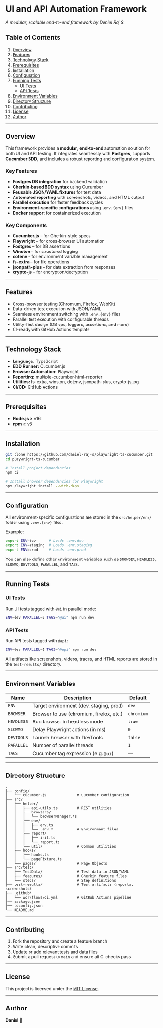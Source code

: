 
# UI and API Automation Framework
*A modular, scalable end-to-end framework by Daniel Raj S.*

## Table of Contents
1. [Overview](#overview)
2. [Features](#features)
3. [Technology Stack](#technology-stack)
4. [Prerequisites](#prerequisites)
5. [Installation](#installation)
6. [Configuration](#configuration)
7. [Running Tests](#running-tests)
	- [UI Tests](#ui-tests)
	- [API Tests](#api-tests)
8. [Environment Variables](#environment-variables)
9. [Directory Structure](#directory-structure)
10. [Contributing](#contributing)
11. [License](#license)
12. [Author](#author)

---

## Overview

This framework provides a **modular**, **end-to-end** automation solution for both UI and API testing. It integrates seamlessly with **Postgres**, supports **Cucumber BDD**, and includes a robust reporting and configuration system.

### Key Features
- **Postgres DB integration** for backend validation
- **Gherkin-based BDD syntax** using Cucumber
- **Reusable JSON/YAML fixtures** for test data
- **Automated reporting** with screenshots, videos, and HTML output
- **Parallel execution** for faster feedback cycles
- **Environment-specific configurations** using `.env.{env}` files
- **Docker support** for containerized execution

### Key Components
- **Cucumber.js** – for Gherkin-style specs
- **Playwright** – for cross-browser UI automation
- **Postgres** – for DB assertions
- **Winston** – for structured logging
- **dotenv** – for environment variable management
- **fs-extra** – for file operations
- **jsonpath-plus** – for data extraction from responses
- **crypto-js** – for encryption/decryption

---

## Features

- Cross-browser testing (Chromium, Firefox, WebKit)
- Data-driven test execution with JSON/YAML
- Seamless environment switching with `.env.{env}` files
- Parallel test execution with configurable threads
- Utility-first design (DB ops, loggers, assertions, and more)
- CI-ready with GitHub Actions template

---

## Technology Stack

- **Language:** TypeScript
- **BDD Runner:** Cucumber.js
- **Browser Automation:** Playwright
- **Reporting:** multiple-cucumber-html-reporter
- **Utilities:** fs-extra, winston, dotenv, jsonpath-plus, crypto-js, pg
- **CI/CD:** GitHub Actions

---

## Prerequisites

- **Node.js** ≥ v16
- **npm** ≥ v8

---

## Installation

```bash
git clone https://github.com/daniel-raj-s/playwright-ts-cucumber.git
cd playwright-ts-cucumber

# Install project dependencies
npm ci

# Install browser dependencies for Playwright
npx playwright install --with-deps
```

---

## Configuration

All environment-specific configurations are stored in the `src/helper/env/` folder using `.env.{env}` files.

Example:

```bash
export ENV=dev      # Loads .env.dev
export ENV=staging  # Loads .env.staging
export ENV=prod     # Loads .env.prod
```

You can also define other environment variables such as `BROWSER`, `HEADLESS`, `SLOWMO`, `DEVTOOLS`, `PARALLEL`, and `TAGS`.

---

## Running Tests

### UI Tests

Run UI tests tagged with `@ui` in parallel mode:

```bash
ENV=dev PARALLEL=2 TAGS="@ui" npm run dev
```

### API Tests

Run API tests tagged with `@api`:

```bash
ENV=dev PARALLEL=1 TAGS="@api" npm run dev
```

All artifacts like screenshots, videos, traces, and HTML reports are stored in the `test-results/` directory.

---

## Environment Variables

| Name      | Description                              | Default     |
|-----------|------------------------------------------|-------------|
| `ENV`     | Target environment (dev, staging, prod)  | `dev`       |
| `BROWSER` | Browser to use (chromium, firefox, etc.) | `chromium`  |
| `HEADLESS`| Run browser in headless mode             | `true`      |
| `SLOWMO`  | Delay Playwright actions (in ms)         | `0`         |
| `DEVTOOLS`| Launch browser with DevTools             | `false`     |
| `PARALLEL`| Number of parallel threads               | `1`         |
| `TAGS`    | Cucumber tag expression (e.g. `@ui`)     | —           |

---

## Directory Structure

```
.
├── config/
│   └── cucumber.js              # Cucumber configuration
├── src/
│   ├── helper/
│   │   ├── api-utils.ts         # REST utilities
│   │   ├── browsers/
│   │   │   └── browserManager.ts
│   │   ├── env/
│   │   │   ├── env.ts
│   │   │   └── .env.*           # Environment files
│   │   ├── report/
│   │   │   ├── init.ts
│   │   │   └── report.ts
│   │   └── util/                # Common utilities
│   ├── hooks/
│   │   ├── hooks.ts
│   │   └── pageFixture.ts
│   └── pages/                   # Page Objects
├── src/test/
│   ├── TestData/                # Test data in JSON/YAML
│   ├── features/                # Gherkin feature files
│   └── steps/                   # Step definitions
├── test-results/                # Test artifacts (reports, screenshots)
├── .github/
│   └── workflows/ci.yml         # GitHub Actions pipeline
├── package.json
├── tsconfig.json
└── README.md
```

---

## Contributing

1. Fork the repository and create a feature branch
2. Write clean, descriptive commits
3. Update or add relevant tests and data files
4. Submit a pull request to `main` and ensure all CI checks pass

---

## License

This project is licensed under the [MIT License](https://opensource.org/licenses/MIT).

---

## Author

**Daniel 🚀**